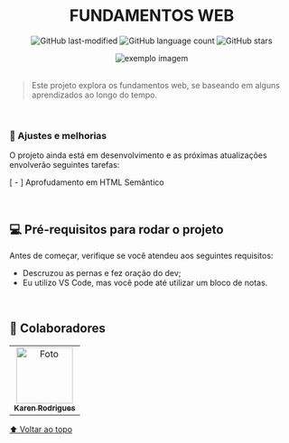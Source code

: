 <div align="center">
  
# FUNDAMENTOS WEB


![GitHub last-modified](https://img.shields.io/aur/last-modified/template?label=ultima%20modificacao&style=social)
![GitHub language count](https://img.shields.io/github/languages/count/r4skaren/fundamentos-web?&label=linguagens&style=social)
![GitHub stars](https://img.shields.io/github/stars/r4skaren/fundamentos-web?label=estrelas&style=social)

<img src="https://img.freepik.com/free-photo/online-web-design_53876-95309.jpg?w=740" alt="exemplo imagem">
  </div>

<br>

> Este projeto explora os fundamentos web, se baseando em alguns aprendizados ao longo do tempo. 

<br>

### 🚧 Ajustes e melhorias

O projeto ainda está em desenvolvimento e as próximas atualizações envolverão seguintes tarefas:

[ - ] Aprofudamento em HTML Semântico


<br>

## 💻 Pré-requisitos para rodar o projeto

Antes de começar, verifique se você atendeu aos seguintes requisitos:
<!---Adicionar, duplicar ou remover conforme necessário--->
* Descruzou as pernas e fez oração do dev; 
* Eu utilizo VS Code, mas você pode até utilizar um bloco de notas.



<br>

## 🤝 Colaboradores

<table>
  <tr>
    <td align="center">
      <a href="#">
        <img src="https://avatars.githubusercontent.com/u/86742652?v=4" width="100px;" height="100px" alt="Foto"/><br>
        <sub>
          <b>Karen Rodrigues</b>
        </sub>
      </a>
    </td>
  </tr>
</table>

[⬆ Voltar ao topo](#fundamentos-web)<br>
